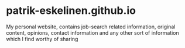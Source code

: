 # patrik-eskelinen.github.io
My personal website, contains job-search related information, original content, opinions, contact information and any other sort of information which I find worthy of sharing

